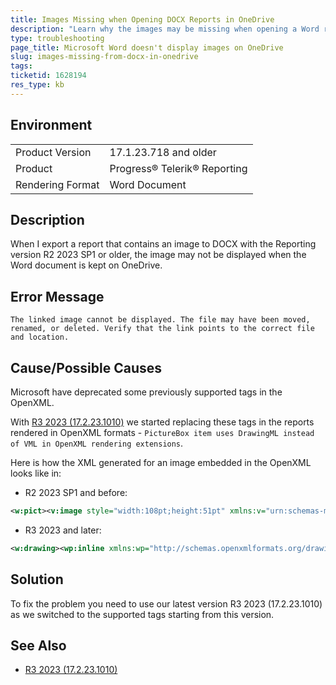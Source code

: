 ```yaml
---
title: Images Missing when Opening DOCX Reports in OneDrive
description: "Learn why the images may be missing when opening a Word report exported with Telerik Reporting R2 2023 SP1 or older in OneDrive."
type: troubleshooting
page_title: Microsoft Word doesn't display images on OneDrive
slug: images-missing-from-docx-in-onedrive
tags: 
ticketid: 1628194
res_type: kb
---
```


## Environment

<table>
	<tbody>
		<tr>
			<td>Product Version</td>
			<td>17.1.23.718 and older</td>
		</tr>
		<tr>
			<td>Product</td>
			<td>Progress® Telerik® Reporting</td>
		</tr>
		<tr>
			<td>Rendering Format</td>
			<td>Word Document</td>
		</tr>
	</tbody>
</table>

## Description

When I export a report that contains an image to DOCX with the Reporting version R2 2023 SP1 or older, the image may not be displayed when the Word document is kept on OneDrive.

## Error Message

`The linked image cannot be displayed. The file may have been moved, renamed, or deleted. Verify that the link points to the correct file and location.`

## Cause/Possible Causes

Microsoft have deprecated some previously supported tags in the OpenXML.

With [R3 2023 (17.2.23.1010)](https://www.telerik.com/support/whats-new/reporting/release-history/progress-telerik-reporting-r3-2023-17-2-23-1010) we started replacing these tags in the reports rendered in OpenXML formats - `PictureBox item uses DrawingML instead of VML in OpenXML rendering extensions`.

Here is how the XML generated for an image embedded in the OpenXML looks like in:

* R2 2023 SP1 and before:

````XML
<w:pict><v:image style="width:108pt;height:51pt" xmlns:v="urn:schemas-microsoft-com:vml"><v:imagedata cropleft="-0.5794312" croptop="0" cropright="-0.5794313" cropbottom="0" r:pict="Rb91251125dcc43d0" xmlns:r="http://schemas.openxmlformats.org/officeDocument/2006/relationships" /></v:image></w:pict>
````

* R3 2023 and later:

````XML
<w:drawing><wp:inline xmlns:wp="http://schemas.openxmlformats.org/drawingml/2006/wordprocessingDrawing"><wp:extent cx="1368000" cy="647999" /><wp:docPr id="2" name="" /><a:graphic xmlns:a="http://schemas.openxmlformats.org/drawingml/2006/main"><a:graphicData uri="http://schemas.openxmlformats.org/drawingml/2006/picture"><pic:pic xmlns:pic="http://schemas.openxmlformats.org/drawingml/2006/picture"><pic:nvPicPr><pic:cNvPr id="2" name="" /><pic:cNvPicPr /></pic:nvPicPr><pic:blipFill><a:blip r:embed="R6f68189fed5f4494" xmlns:r="http://schemas.openxmlformats.org/officeDocument/2006/relationships" /><a:srcRect l="-57943" t="0" r="-57943" b="0" /><a:stretch><a:fillRect /></a:stretch></pic:blipFill><pic:spPr><a:xfrm><a:ext cx="1368000" cy="647999" /></a:xfrm><a:prstGeom prst="rect" /></pic:spPr></pic:pic></a:graphicData></a:graphic></wp:inline></w:drawing>
````

## Solution

To fix the problem you need to use our latest version R3 2023 (17.2.23.1010) as we switched to the supported tags starting from this version.

## See Also

* [R3 2023 (17.2.23.1010)](https://www.telerik.com/support/whats-new/reporting/release-history/progress-telerik-reporting-r3-2023-17-2-23-1010)

